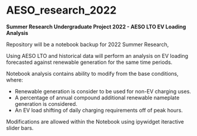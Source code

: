 # AESO_research_2022
**Summer Research Undergraduate Project 2022 - AESO LTO EV Loading Analysis**

Repository will be a notebook backup for 2022 Summer Research,

Using AESO LTO and historical data will perform an analysis on EV loading forecasted against renewable generation for the same time periods.

Notebook analysis contains ability to modify from the base conditions, where:
- Renewable generation is consider to be used for non-EV charging uses.
- A percentage of annual compound additional renewable nameplate generation is considered.
- An EV load shifting of daily charging requirements off of peak hours.

Modifications are allowed within the Notebook using ipywidget iteractive slider bars.
